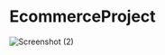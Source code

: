# EcommerceProject
![Screenshot (2)](https://user-images.githubusercontent.com/94781179/148208138-33b4470b-8250-4daf-98e1-a7ab38f7204a.png)
